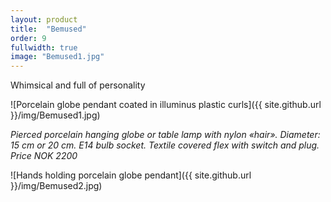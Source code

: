 ```yaml
---
layout: product
title:  "Bemused"
order: 9
fullwidth: true
image: "Bemused1.jpg"
---
```



Whimsical and full of personality

![Porcelain globe pendant coated in illuminus plastic curls]({{ site.github.url }}/img/Bemused1.jpg)

*Pierced porcelain hanging globe or table lamp with nylon «hair». Diameter: 15 cm or 20 cm. E14 bulb socket. Textile covered flex with switch and plug.*
*Price NOK 2200*

![Hands holding porcelain globe pendant]({{ site.github.url }}/img/Bemused2.jpg)
